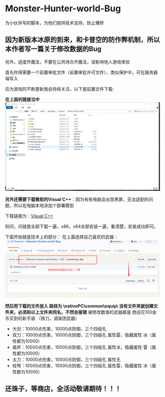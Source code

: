 # Monster-Hunter-world-Bug

为小伙伴写的脚本，为他们提供技术支持，防止爆肝

## 因为新版本冰原的到来，和卡普空的防作弊机制，所以本作者写一篇关于修改数据的Bug

另外，适度开魔法，不要在公共场合开魔法，误影响他人游戏体验

首先你得需要一个前置审批文件（前置审批许可文件），类似保护伞，可在服务器端写入

应为游戏的不断更新我会持续关注，以下是前置文件下载:

**在上面的链接当中**
![image](https://github.com/2019wanan/Monster-Hunter-world-Bug/blob/master/images/img.jpg)

**另外还需要下载微软的Visual C++**：因为有些电脑会出现黑屏，无法适配的问题，所以在电脑本地添加个部署模型

下载链接为：[Visual C++](https://support.microsoft.com/zh-cn/help/2977003/the-latest-supported-visual-c-downloads)

别问，问就是全部下载一遍，x86，x64全部安装一遍，看清楚，安装成功即可。

下面开始就是技术上的部分：
在上面选择自己喜欢的武器：
![image](https://github.com/2019wanan/Monster-Hunter-world-Bug/blob/master/images/%E6%8C%87%E7%A4%BA%E6%96%87%E4%BB%B6.png)

**然后将下载的文件放入 路径为 \nativePC\common\equip\   没有文件夹就创建文件夹，必须和以上文件夹同名，不然会报错**
被修改数值的武器都是 商店花100金币买到的新手装 （铁刀，调查团武器）
- 大剑：10000点伤害，10000点防御，三个四级孔  
- 双刀：10000点伤害，10000点防御，三个四级孔 属性雷，隐藏属性 冰（属性都为10000）
- 盾斧：10000点伤害，10000点防御，三个四级孔 属性冰，隐藏属性 雷（属性都为10000）
- 太刀：10000点伤害，10000点防御，三个四级孔 属性无
- 轻弩：10000点伤害，10000点防御，三个四级孔 属性雷，隐藏属性 冰（属性都为10000）

## 还珠子，等商店，全活动敬请期待！！！
